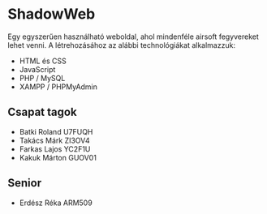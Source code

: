 # ShadowWeb

Egy egyszerűen használható weboldal, ahol mindenféle airsoft fegyvereket lehet venni.
A létrehozásához az alábbi technológiákat alkalmazzuk:

+ HTML és CSS
+ JavaScript
+ PHP / MySQL 
+ XAMPP / PHPMyAdmin

## Csapat tagok

+ Batki Roland U7FUQH
+ Takács Márk ZI3OV4
+ Farkas Lajos YC2F1U
+ Kakuk Márton GUOV01

## Senior
+ Erdész Réka ARM509
